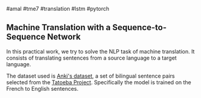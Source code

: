 #amal #tme7 #translation #lstm #pytorch

## Machine Translation with a Sequence-to-Sequence Network

In this practical work, we try to solve the NLP task of machine translation. It consists of translating sentences from a source language to a target language. 

The dataset used is [Anki's dataset](https://www.manythings.org/anki/), a set of bilingual sentence pairs selected from the [Tatoeba Project](https://tatoeba.org/home). Specifically the model is trained on the French to English sentences.
